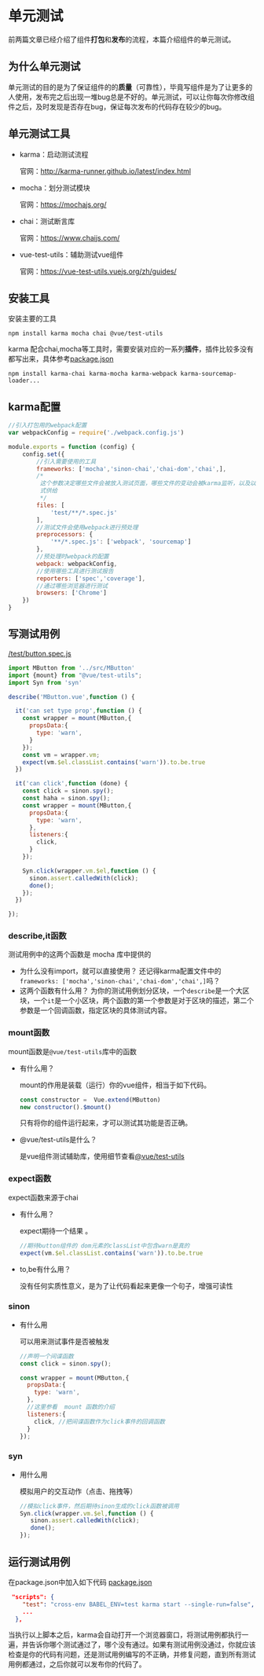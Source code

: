 # 单元测试

前两篇文章已经介绍了组件**打包**和**发布**的流程，本篇介绍组件的单元测试。

## 为什么单元测试

单元测试的目的是为了保证组件的的**质量**（可靠性），毕竟写组件是为了让更多的人使用，发布完之后出现一堆bug总是不好的。单元测试，可以让你每次你修改组件之后，及时发现是否存在bug，保证每次发布的代码存在较少的bug。

## 单元测试工具

- karma：启动测试流程

  官网：http://karma-runner.github.io/latest/index.html

- mocha：划分测试模块

  官网：https://mochajs.org/

- chai：测试断言库

  官网：https://www.chaijs.com/

- vue-test-utils：辅助测试vue组件

  官网：https://vue-test-utils.vuejs.org/zh/guides/

## 安装工具

安装主要的工具

```
npm install karma mocha chai @vue/test-utils 
```
karma 配合chai,mocha等工具时，需要安装对应的一系列**插件**，插件比较多没有都写出来，具体参考[package.json](https://github.com/zhuweileo/vue-component-demo/blob/master/package.json)
```
npm install karma-chai karma-mocha karma-webpack karma-sourcemap-loader...
```

## karma配置

```js
//引入打包用的webpack配置
var webpackConfig = require('./webpack.config.js')

module.exports = function (config) {
    config.set({
        //引入需要使用的工具
        frameworks: ['mocha','sinon-chai','chai-dom','chai',],
        /*
         这个参数决定哪些文件会被放入测试页面，哪些文件的变动会被karma监听，以及以服务的形
         式供给
         */
        files: [
            'test/**/*.spec.js'
        ],
		//测试文件会使用webpack进行预处理
        preprocessors: {
            '**/*.spec.js': ['webpack', 'sourcemap']
        },
		//预处理时webpack的配置
        webpack: webpackConfig,
        //使用哪些工具进行测试报告
        reporters: ['spec','coverage'],
		//通过哪些浏览器进行测试
        browsers: ['Chrome']
    })
}
```

## 写测试用例
[/test/button.spec.js](https://github.com/zhuweileo/vue-component-demo/blob/master/test/button.spec.js)

```js
import MButton from '../src/MButton'
import {mount} from "@vue/test-utils";
import Syn from 'syn'

describe('MButton.vue',function () {

  it('can set type prop',function () {
    const wrapper = mount(MButton,{
      propsData:{
        type: 'warn',
      }
    });
    const vm = wrapper.vm;
    expect(vm.$el.classList.contains('warn')).to.be.true
  })

  it('can click',function (done) {
    const click = sinon.spy();
    const haha = sinon.spy();
    const wrapper = mount(MButton,{
      propsData:{
        type: 'warn',
      },
      listeners:{
        click,
      }
    });

    Syn.click(wrapper.vm.$el,function () {
      sinon.assert.calledWith(click);
      done();
    });
  })

});
```
### describe,it函数
测试用例中的这两个函数是 mocha 库中提供的
- 为什么没有import，就可以直接使用？
  还记得karma配置文件中的`frameworks: ['mocha','sinon-chai','chai-dom','chai',]`吗？
- 这两个函数有什么用？
  为你的测试用例划分区块，一个`describe`是一个大区块，一个`it`是一个小区块，两个函数的第一个参数是对于区块的描述，第二个参数是一个回调函数，指定区块的具体测试内容。

### mount函数

mount函数是`@vue/test-utils`库中的函数

- 有什么用？

  mount的作用是装载（运行）你的vue组件，相当于如下代码。

  ```js
  const constructor =  Vue.extend(MButton)
  new constructor().$mount()
  ```

  只有将你的组件运行起来，才可以测试其功能是否正确。

- @vue/test-utils是什么？

  是vue组件测试辅助库，使用细节查看[@vue/test-utils](https://vue-test-utils.vuejs.org/zh/guides/)

### expect函数

expect函数来源于chai

- 有什么用？

  expect期待一个结果 。

  ```js
  //期待button组件的 dom元素的classList中包含warn是真的
  expect(vm.$el.classList.contains('warn')).to.be.true  
  ```

- to,be有什么用？

  没有任何实质性意义，是为了让代码看起来更像一个句子，增强可读性

### sinon

- 有什么用

  可以用来测试事件是否被触发

  ```js
  //声明一个间谍函数
  const click = sinon.spy();
  
  const wrapper = mount(MButton,{
    propsData:{
      type: 'warn',
    },
    //这里参看  mount 函数的介绍
    listeners:{
      click, //把间谍函数作为click事件的回调函数
    }
  });
  ```


### syn

- 用什么用

  模拟用户的交互动作（点击、拖拽等）

  ```js
  //模拟click事件，然后期待sinon生成的click函数被调用
  Syn.click(wrapper.vm.$el,function () {
     sinon.assert.calledWith(click);
     done();
  });
  
  
  ```

  


## 运行测试用例
在package.json中加入如下代码
[package.json](https://github.com/zhuweileo/vue-component-demo/blob/master/package.json)

```json
 "scripts": {
    "test": "cross-env BABEL_ENV=test karma start --single-run=false", 
    ...
  },
```

当执行以上脚本之后，karma会自动打开一个浏览器窗口，将测试用例都执行一遍，并告诉你哪个测试通过了，哪个没有通过。如果有测试用例没通过，你就应该检查是你的代码有问题，还是测试用例编写的不正确，并修复问题，直到所有测试用例都通过，之后你就可以发布你的代码了。